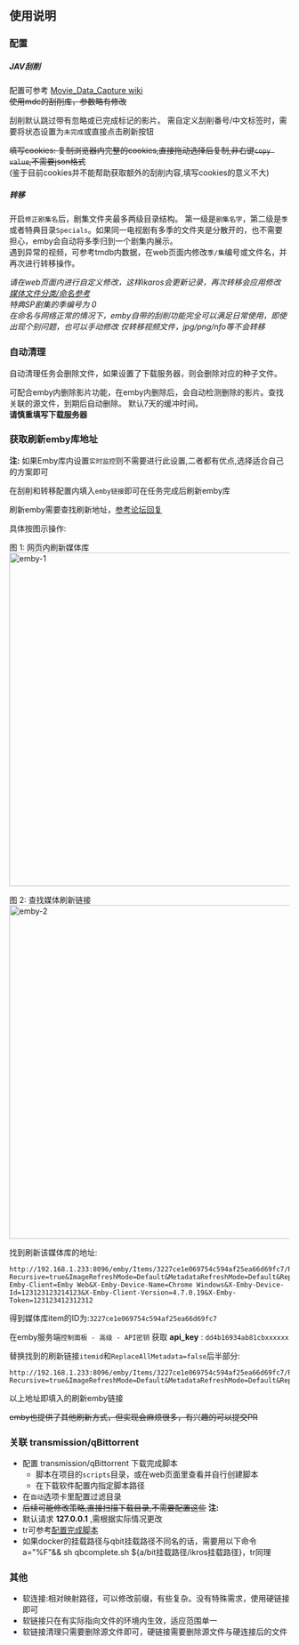 
## 使用说明

### 配置

##### JAV刮削

配置可参考 [Movie_Data_Capture wiki](https://github.com/yoshiko2/Movie_Data_Capture/wiki)<br>
~~使用mdc的刮削库，参数略有修改~~

刮削默认跳过带有忽略或已完成标记的影片。
需自定义刮削番号/中文标签时，需要将状态设置为`未完成`或直接点击刷新按钮

~~填写cookies: 复制浏览器内完整的cookies,直接拖动选择后复制,非右键`copy value`,不需要json格式~~<br>
(鉴于目前cookies并不能帮助获取额外的刮削内容,填写cookies的意义不大)

##### 转移

开启`修正剧集名`后，剧集文件夹最多两级目录结构。
第一级是`剧集名字`，第二级是`季`或者特典目录`Specials`。如果同一电视剧有多季的文件夹是分散开的，也不需要担心，emby会自动将多季归到一个剧集内展示。<br>
遇到异常的视频，可参考tmdb内数据，在web页面内修改`季/集`编号或文件名，并再次进行转移操作。

_请在web页面内进行自定义修改，这样ikaros会更新记录，再次转移会应用修改_<br>
_[媒体文件分类/命名参考](https://suwmlee.github.io/posts/2021/12/05/%E5%AA%92%E4%BD%93%E6%96%87%E4%BB%B6%E5%91%BD%E5%90%8D.html)_<br>
_特典SP剧集的季编号为 0_<br>
_在命名与网络正常的情况下，emby自带的刮削功能完全可以满足日常使用，即使出现个别问题，也可以手动修改_
_仅转移视频文件，jpg/png/nfo等不会转移_

### 自动清理

自动清理任务会删除文件，如果设置了下载服务器，则会删除对应的种子文件。

可配合emby内删除影片功能，在emby内删除后，会自动检测删除的影片。查找关联的源文件，到期后自动删除。
默认7天的缓冲时间。
<br>
__请慎重填写下载服务器__

### 获取刷新emby库地址

__注:__ 如果Emby库内设置`实时监控`则不需要进行此设置,二者都有优点,选择适合自己的方案即可

在刮削和转移配置内填入`emby链接`即可在任务完成后刷新emby库

刷新emby需要查找刷新地址，[参考论坛回复](https://emby.media/community/index.php?/topic/50862-trigger-a-library-rescan-via-cmd-line/&do=findComment&comment=487929)

具体按图示操作:

图 1: 网页内刷新媒体库<br>
<img src="imgs/emby1.jpg" alt="emby-1" width="600"/>

图 2: 查找媒体刷新链接<br>
<img src="imgs/emby2.jpg" alt="emby-2" width="600"/>

找到刷新该媒体库的地址:
```
http://192.168.1.233:8096/emby/Items/3227ce1e069754c594af25ea66d69fc7/Refresh?Recursive=true&ImageRefreshMode=Default&MetadataRefreshMode=Default&ReplaceAllImages=false&ReplaceAllMetadata=false&X-Emby-Client=Emby Web&X-Emby-Device-Name=Chrome Windows&X-Emby-Device-Id=123123123214123&X-Emby-Client-Version=4.7.0.19&X-Emby-Token=123123412312312
```

得到媒体库item的ID为:`3227ce1e069754c594af25ea66d69fc7`

在emby服务端`控制面板 - 高级 - API密钥` 获取 __api_key__ : `dd4b16934ab81cbxxxxxx`

替换找到的刷新链接`itemid`和`ReplaceAllMetadata=false`后半部分:
```
http://192.168.1.233:8096/emby/Items/3227ce1e069754c594af25ea66d69fc7/Refresh?Recursive=true&ImageRefreshMode=Default&MetadataRefreshMode=Default&ReplaceAllImages=false&ReplaceAllMetadata=false&api_key=dd4b16934ab81cbxxxxxx
```

以上地址即填入的刷新emby链接

~~emby也提供了其他刷新方式，但实现会麻烦很多，有兴趣的可以提交PR~~

### 关联 transmission/qBittorrent

- 配置 transmission/qBittorrent 下载完成脚本
  - 脚本在项目的`scripts`目录，或在web页面里查看并自行创建脚本
  - 在下载软件配置内指定脚本路径
- 在`自动`选项卡里配置过滤目录
- ~~后续可能修改策略,直接扫描下载目录,不需要配置这些~~
__注:__ 
- 默认请求 __127.0.0.1__ ,需根据实际情况更改
- tr可参考[配置完成脚本](https://github.com/ronggang/transmission-web-control/wiki/About-script-torrent-done-filename)
- 如果docker的挂载路径与qbit挂载路径不同名的话，需要用以下命令a="%F"&& sh qbcomplete.sh ${a/bit挂载路径/ikros挂载路径}，tr同理

### 其他

- 软连接:相对映射路径，可以修改前缀，有些复杂。没有特殊需求，使用硬链接即可
- 软链接只在有实际指向文件的环境内生效，适应范围单一
- 软链接清理只需要删除源文件即可，硬链接需要删除源文件与硬连接后的文件
